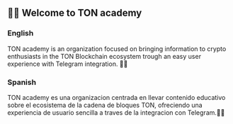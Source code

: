 ## 🙋‍♀️ Welcome  to TON academy


### English

TON academy is an organization focused on bringing information to crypto enthusiasts in the TON Blockchain ecosystem trough an easy user experience with Telegram integration. 👩‍💻


### Spanish

TON academy es una organizacion centrada en llevar contenido educativo sobre el ecosistema de la cadena de bloques TON, ofreciendo una experiencia de usuario sencilla a traves de la integracion con Telegram.👩‍💻
<!--

**Here are some ideas to get you started:**

🙋‍♀️ A short introduction - what is your organization all about?
🌈 Contribution guidelines - how can the community get involved?
👩‍💻 Useful resources - where can the community find your docs? Is there anything else the community should know?
🍿 Fun facts - what does your team eat for breakfast?
🧙 Remember, you can do mighty things with the power of [Markdown](https://docs.github.com/github/writing-on-github/getting-started-with-writing-and-formatting-on-github/basic-writing-and-formatting-syntax)
-->
